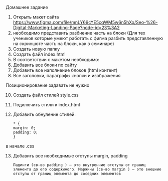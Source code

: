 Домашнее задание

1. Открыть макет сайта https://www.figma.com/file/mnLY69cYE5cqWM5w6n5hXx/Seo-%26-Digital-Marketing-Landing-Page?node-id=23%3A2
2. необходимо представить разбиение часть на блоки (Для тех учеников которые умеют работать с фигма разбить представленную на скриншоте часть на блоки, как в семинаре)
3. Создать новую папку
4. Создать файл index.html
5. В соответствии с макетом необходимо:
6. Добавить все блоки по сайту
7. Добавить все наполнение блоков (html контент)
8. Все заголовки, параграфы кнопки и изображения

Позиционирование задавать не нужно

10. Создать файл стилей style.css
11. Подключить стили к index.html
12. Добавить обнуление стилей:

        * {
        margin: 0;
        padding: 0;
        }

в начале .css

13. Добавить все необходимые отступы margin, padding

        Падинги (св-во padding ) — это внутренние отступы от границ элемента до его содержимого. Маржины (св-во margin ) — это внешние отступы от границ элемента до соседних элементов

